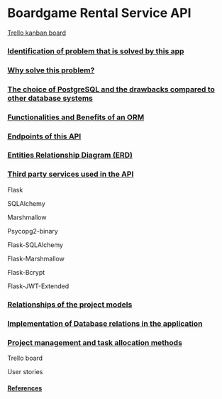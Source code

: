 # Boardgame Rental Service API

[Trello kanban board](https://trello.com/b/azoCqVE1/boardgame-rental-service-api)

### <u>Identification of problem that is solved by this app</u>

### <u>Why solve this problem?</u>

### <u>The choice of PostgreSQL and the drawbacks compared to other database systems</u>

### <u>Functionalities and Benefits of an ORM</u>

### <u>Endpoints of this API</u>

### <u>Entities Relationship Diagram (ERD)</u>

### <u>Third party services used in the API</u>

Flask

SQLAlchemy

Marshmallow

Psycopg2-binary

Flask-SQLAlchemy

Flask-Marshmallow

Flask-Bcrypt

Flask-JWT-Extended

### <u>Relationships of the project models</u>

### <u>Implementation of Database relations in the application</u>

### <u>Project management and task allocation methods</u>

Trello board

User stories


#### <u>References</u>


